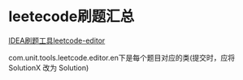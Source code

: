 # leetecode刷题汇总

[IDEA刷题工具leetcode-editor](https://zhuanlan.zhihu.com/p/60309695)

com.unit.tools.leetcode.editor.en下是每个题目对应的类(提交时，应将SolutionX 改为 Solution)
